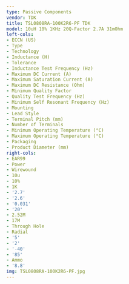 ```yaml
---
type: Passive Components
vendor: TDK
title: TSL0808RA-100K2R6-PF TDK
model: 10uH 10% 1KHz 20Q-Factor 2.7A 31mOhm
left-cols:
- ECCN (US)
- Type
- Technology
- Inductance (H)
- Tolerance
- Inductance Test Frequency (Hz)
- Maximum DC Current (A)
- Maximum Saturation Current (A)
- Maximum DC Resistance (Ohm)
- Minimum Quality Factor
- Quality Test Frequency (Hz)
- Minimum Self Resonant Frequency (Hz)
- Mounting
- Lead Style
- Terminal Pitch (mm)
- Number of Terminals
- Minimum Operating Temperature (°C)
- Maximum Operating Temperature (°C)
- Packaging
- Product Diameter (mm)
right-cols:
- EAR99
- Power
- Wirewound
- 10u
- 10%
- 1K
- '2.7'
- '2.6'
- '0.031'
- '20'
- 2.52M
- 17M
- Through Hole
- Radial
- '5'
- '2'
- '-40'
- '85'
- Ammo
- '8.8'
img: TSL0808RA-100K2R6-PF.jpg
---
```

